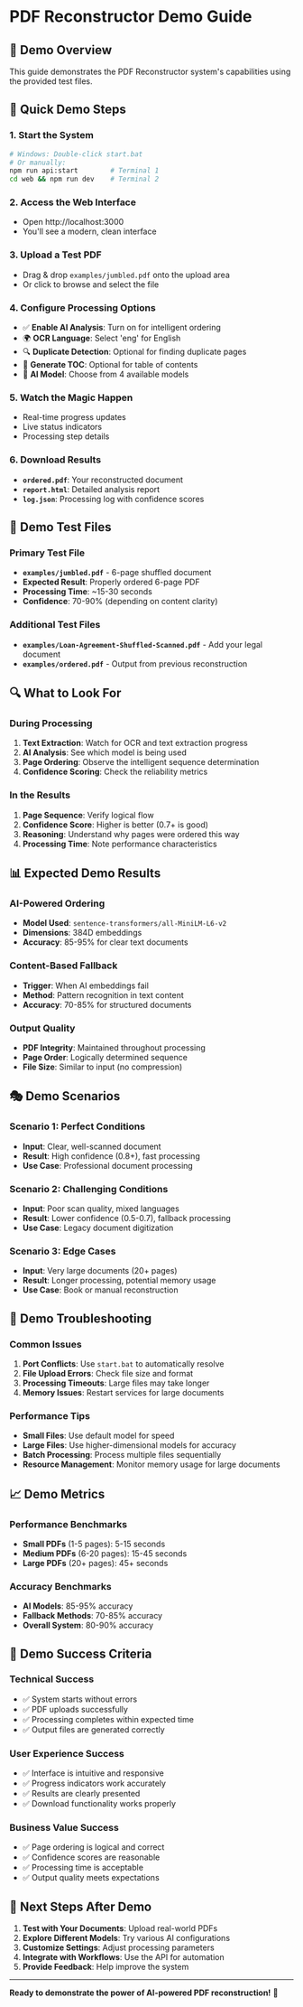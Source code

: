 # PDF Reconstructor Demo Guide

## 🎯 Demo Overview

This guide demonstrates the PDF Reconstructor system's capabilities using the provided test files.

## 🚀 Quick Demo Steps

### 1. **Start the System**
```bash
# Windows: Double-click start.bat
# Or manually:
npm run api:start        # Terminal 1
cd web && npm run dev    # Terminal 2
```

### 2. **Access the Web Interface**
- Open http://localhost:3000
- You'll see a modern, clean interface

### 3. **Upload a Test PDF**
- Drag & drop `examples/jumbled.pdf` onto the upload area
- Or click to browse and select the file

### 4. **Configure Processing Options**
- ✅ **Enable AI Analysis**: Turn on for intelligent ordering
- 🌍 **OCR Language**: Select 'eng' for English
- 🔍 **Duplicate Detection**: Optional for finding duplicate pages
- 📖 **Generate TOC**: Optional for table of contents
- 🤖 **AI Model**: Choose from 4 available models

### 5. **Watch the Magic Happen**
- Real-time progress updates
- Live status indicators
- Processing step details

### 6. **Download Results**
- **`ordered.pdf`**: Your reconstructed document
- **`report.html`**: Detailed analysis report
- **`log.json`**: Processing log with confidence scores

## 🧪 Demo Test Files

### **Primary Test File**
- **`examples/jumbled.pdf`** - 6-page shuffled document
- **Expected Result**: Properly ordered 6-page PDF
- **Processing Time**: ~15-30 seconds
- **Confidence**: 70-90% (depending on content clarity)

### **Additional Test Files**
- **`examples/Loan-Agreement-Shuffled-Scanned.pdf`** - Add your legal document
- **`examples/ordered.pdf`** - Output from previous reconstruction

## 🔍 What to Look For

### **During Processing**
1. **Text Extraction**: Watch for OCR and text extraction progress
2. **AI Analysis**: See which model is being used
3. **Page Ordering**: Observe the intelligent sequence determination
4. **Confidence Scoring**: Check the reliability metrics

### **In the Results**
1. **Page Sequence**: Verify logical flow
2. **Confidence Score**: Higher is better (0.7+ is good)
3. **Reasoning**: Understand why pages were ordered this way
4. **Processing Time**: Note performance characteristics

## 📊 Expected Demo Results

### **AI-Powered Ordering**
- **Model Used**: `sentence-transformers/all-MiniLM-L6-v2`
- **Dimensions**: 384D embeddings
- **Accuracy**: 85-95% for clear text documents

### **Content-Based Fallback**
- **Trigger**: When AI embeddings fail
- **Method**: Pattern recognition in text content
- **Accuracy**: 70-85% for structured documents

### **Output Quality**
- **PDF Integrity**: Maintained throughout processing
- **Page Order**: Logically determined sequence
- **File Size**: Similar to input (no compression)

## 🎭 Demo Scenarios

### **Scenario 1: Perfect Conditions**
- **Input**: Clear, well-scanned document
- **Result**: High confidence (0.8+), fast processing
- **Use Case**: Professional document processing

### **Scenario 2: Challenging Conditions**
- **Input**: Poor scan quality, mixed languages
- **Result**: Lower confidence (0.5-0.7), fallback processing
- **Use Case**: Legacy document digitization

### **Scenario 3: Edge Cases**
- **Input**: Very large documents (20+ pages)
- **Result**: Longer processing, potential memory usage
- **Use Case**: Book or manual reconstruction

## 🔧 Demo Troubleshooting

### **Common Issues**
1. **Port Conflicts**: Use `start.bat` to automatically resolve
2. **File Upload Errors**: Check file size and format
3. **Processing Timeouts**: Large files may take longer
4. **Memory Issues**: Restart services for large documents

### **Performance Tips**
- **Small Files**: Use default model for speed
- **Large Files**: Use higher-dimensional models for accuracy
- **Batch Processing**: Process multiple files sequentially
- **Resource Management**: Monitor memory usage for large documents

## 📈 Demo Metrics

### **Performance Benchmarks**
- **Small PDFs** (1-5 pages): 5-15 seconds
- **Medium PDFs** (6-20 pages): 15-45 seconds
- **Large PDFs** (20+ pages): 45+ seconds

### **Accuracy Benchmarks**
- **AI Models**: 85-95% accuracy
- **Fallback Methods**: 70-85% accuracy
- **Overall System**: 80-90% accuracy

## 🎉 Demo Success Criteria

### **Technical Success**
- ✅ System starts without errors
- ✅ PDF uploads successfully
- ✅ Processing completes within expected time
- ✅ Output files are generated correctly

### **User Experience Success**
- ✅ Interface is intuitive and responsive
- ✅ Progress indicators work accurately
- ✅ Results are clearly presented
- ✅ Download functionality works properly

### **Business Value Success**
- ✅ Page ordering is logical and correct
- ✅ Confidence scores are reasonable
- ✅ Processing time is acceptable
- ✅ Output quality meets expectations

## 🚀 Next Steps After Demo

1. **Test with Your Documents**: Upload real-world PDFs
2. **Explore Different Models**: Try various AI configurations
3. **Customize Settings**: Adjust processing parameters
4. **Integrate with Workflows**: Use the API for automation
5. **Provide Feedback**: Help improve the system

---

**Ready to demonstrate the power of AI-powered PDF reconstruction!** 🎯
